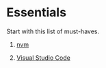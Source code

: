 # Essentials

Start with this list of must-haves.

1. [nvm](https://github.com/creationix/nvm)

1. [Visual Studio Code](https://code.visualstudio.com/)